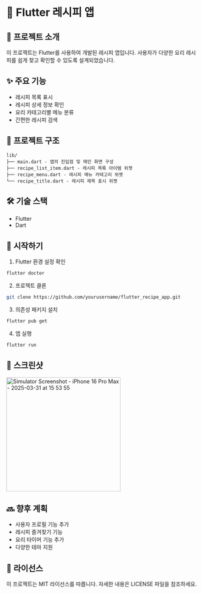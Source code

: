 # 🍳 Flutter 레시피 앱

## 📱 프로젝트 소개

이 프로젝트는 Flutter를 사용하여 개발된 레시피 앱입니다. 사용자가 다양한 요리 레시피를 쉽게 찾고 확인할 수 있도록 설계되었습니다.

## ✨ 주요 기능

- 레시피 목록 표시
- 레시피 상세 정보 확인
- 요리 카테고리별 메뉴 분류
- 간편한 레시피 검색

## 📂 프로젝트 구조

```
lib/
├── main.dart - 앱의 진입점 및 메인 화면 구성
├── recipe_list_item.dart - 레시피 목록 아이템 위젯
├── recipe_menu.dart - 레시피 메뉴 카테고리 위젯
└── recipe_title.dart - 레시피 제목 표시 위젯
```

## 🛠️ 기술 스택

- Flutter
- Dart

## 🚀 시작하기

1. Flutter 환경 설정 확인

```bash
flutter doctor
```

2. 프로젝트 클론

```bash
git clone https://github.com/yourusername/flutter_recipe_app.git
```

3. 의존성 패키지 설치

```bash
flutter pub get
```

4. 앱 실행

```bash
flutter run
```

## 📱 스크린샷

<img src="https://github.com/user-attachments/assets/5363ab34-7700-4e93-8f08-4ea0c6c95bcd" width="300" alt="Simulator Screenshot - iPhone 16 Pro Max - 2025-03-31 at 15 53 55">

## 🔜 향후 계획

- 사용자 프로필 기능 추가
- 레시피 즐겨찾기 기능
- 요리 타이머 기능 추가
- 다양한 테마 지원

## 📝 라이선스

이 프로젝트는 MIT 라이선스를 따릅니다. 자세한 내용은 LICENSE 파일을 참조하세요.
